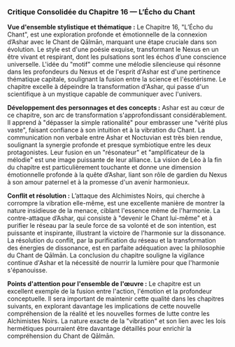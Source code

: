 ### Critique Consolidée du Chapitre 16 — L’Écho du Chant

**Vue d'ensemble stylistique et thématique :**
Le Chapitre 16, "L’Écho du Chant", est une exploration profonde et émotionnelle de la connexion d’Ashar avec le Chant de Qālmān, marquant une étape cruciale dans son évolution. Le style est d'une poésie exquise, transformant le Nexus en un être vivant et respirant, dont les pulsations sont les échos d’une conscience universelle. L'idée du "motif" comme une mélodie silencieuse qui résonne dans les profondeurs du Nexus et de l'esprit d'Ashar est d'une pertinence thématique capitale, soulignant la fusion entre la science et l'ésotérisme. Le chapitre excelle à dépeindre la transformation d'Ashar, qui passe d'un scientifique à un mystique capable de communiquer avec l'univers.

**Développement des personnages et des concepts :**
Ashar est au cœur de ce chapitre, son arc de transformation s'approfondissant considérablement. Il apprend à "dépasser la simple rationalité" pour embrasser une "vérité plus vaste", faisant confiance à son intuition et à la vibration du Chant. La communication non verbale entre Ashar et Noctuvian est très bien rendue, soulignant la synergie profonde et presque symbiotique entre les deux protagonistes. Leur fusion en un "résonateur" et "amplificateur de la mélodie" est une image puissante de leur alliance. La vision de Léo à la fin du chapitre est particulièrement touchante et donne une dimension émotionnelle profonde à la quête d’Ashar, liant son rôle de gardien du Nexus à son amour paternel et à la promesse d'un avenir harmonieux.

**Conflit et résolution :**
L’attaque des Alchimistes Noirs, qui cherche à corrompre la vibration elle-même, est une excellente manière de montrer la nature insidieuse de la menace, ciblant l'essence même de l'harmonie. La contre-attaque d’Ashar, qui consiste à "devenir le Chant lui-même" et à purifier le réseau par la seule force de sa volonté et de son intention, est puissante et inspirante, illustrant la victoire de l'harmonie sur la dissonance. La résolution du conflit, par la purification du réseau et la transformation des énergies de dissonance, est en parfaite adéquation avec la philosophie du Chant de Qālmān. La conclusion du chapitre souligne la vigilance continue d'Ashar et la nécessité de nourrir la lumière pour que l'harmonie s'épanouisse.

**Points d'attention pour l'ensemble de l'œuvre :**
Le chapitre est un excellent exemple de la fusion entre l'action, l'émotion et la profondeur conceptuelle. Il sera important de maintenir cette qualité dans les chapitres suivants, en explorant davantage les implications de cette nouvelle compréhension de la réalité et les nouvelles formes de lutte contre les Alchimistes Noirs. La nature exacte de la "vibration" et son lien avec les lois hermétiques pourraient être davantage détaillés pour enrichir la compréhension du Chant de Qālmān.
